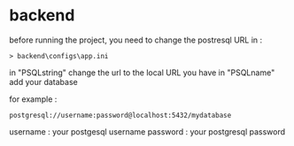 # backend 

before running the project, you need to change the postresql URL in :

```
> backend\configs\app.ini
```

in "PSQLstring" change the url to the local URL you have
in "PSQLname" add your database 

for example : 
```
postgresql://username:password@localhost:5432/mydatabase
```

username : your postgesql username
password : your postgresql password
